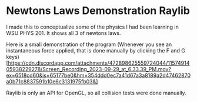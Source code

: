 # Newtons Laws Demonstration Raylib

I made this to conceptualize some of the physics I had been learning in WSU PHYS 201.
It shows all 3 of newtons laws.

Here is a small demonstration of the program (Whenever you see an instantaneous force applied, that is done manually by clicking the F and G keys)
[https://cdn.discordapp.com/attachments/472898625559724044/1157491405938229278/Screen_Recording_2023-09-29_at_6.33.39_PM.mov?ex=6518cd60&is=65177be0&hm=354ddd0ec7a41d67a3a8189a2d47462870a0b71c8837591b10e6c3131975fb03&]

Raylib is only an API for OpenGL, so all collision tests were done manually.
